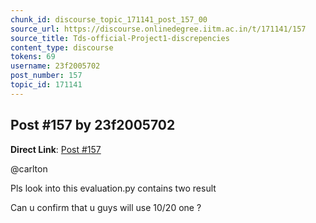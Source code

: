 ```yaml
---
chunk_id: discourse_topic_171141_post_157_00
source_url: https://discourse.onlinedegree.iitm.ac.in/t/171141/157
source_title: Tds-official-Project1-discrepencies
content_type: discourse
tokens: 69
username: 23f2005702
post_number: 157
topic_id: 171141
---
```


## Post #157 by 23f2005702

**Direct Link**: [Post #157](https://discourse.onlinedegree.iitm.ac.in/t/171141/157)

@carlton

Pls look into this evaluation.py contains two result

Can u confirm that u guys will use 10/20 one ?
